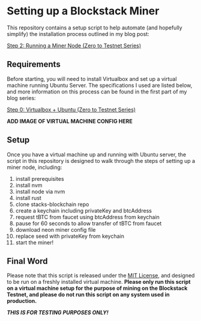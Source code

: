 # Setting up a Blockstack Miner

This repository contains a setup script to help automate (and hopefully simplify) the installation process outlined in my blog post:

[Step 2: Running a Miner Node (Zero to Testnet Series)](https://app.sigle.io/whoabuddy.id.blockstack/Lqq5_aeI1A06l_FQ8s9Jv)

## Requirements

Before starting, you will need to install Virtualbox and set up a virtual machine running Ubuntu Server. The specifications I used are listed below, and more information on this process can be found in the first part of my blog series:

[Step 0: Virtualbox + Ubuntu (Zero to Testnet Series)](https://app.sigle.io/whoabuddy.id.blockstack/6ZSqK6yEwu5bqqGCjOZZH)

__ADD IMAGE OF VIRTUAL MACHINE CONFIG HERE__

## Setup

Once you have a virtual machine up and running with Ubuntu server, the script in this repository is designed to walk through the steps of setting up a miner node, including:

1. install prerequisites
2. install nvm
3. install node via nvm
4. install rust
5. clone stacks-blockchain repo
6. create a keychain including privateKey and btcAddress
7. request tBTC from faucet using btcAddress from keychain
8. pause for 60 seconds to allow transfer of tBTC from faucet
9. download neon miner config file
10. replace seed with privateKey from keychain
11. start the miner!

## Final Word

Please note that this script is released under the [MIT License](LICENSE), and designed to be run on a freshly installed virtual machine. __Please only run this script on a virtual machine setup for the purpose of mining on the Blockstack Testnet, and please do not run this script on any system used in production.__

__*THIS IS FOR TESTING PURPOSES ONLY!*__
